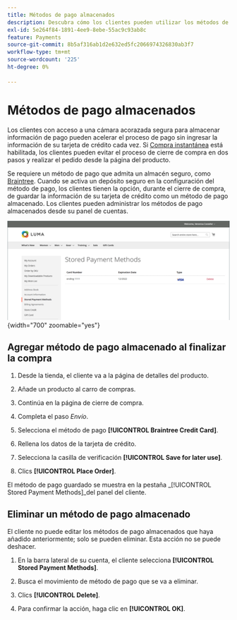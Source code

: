 ```yaml
---
title: Métodos de pago almacenados
description: Descubra cómo los clientes pueden utilizar los métodos de pago almacenados en su tienda de Commerce.
exl-id: 5e264f84-1891-4ee9-8ebe-55ac9c93ab8c
feature: Payments
source-git-commit: 8b5af316ab1d2e632ed5fc2066974326830ab3f7
workflow-type: tm+mt
source-wordcount: '225'
ht-degree: 0%

---
```


# Métodos de pago almacenados

Los clientes con acceso a una cámara acorazada segura para almacenar información de pago pueden acelerar el proceso de pago sin ingresar la información de su tarjeta de crédito cada vez. Si [Compra instantánea](checkout-instant-purchase.md) está habilitada, los clientes pueden evitar el proceso de cierre de compra en dos pasos y realizar el pedido desde la página del producto.

Se requiere un método de pago que admita un almacén seguro, como [Braintree](braintree.md). Cuando se activa un depósito seguro en la configuración del método de pago, los clientes tienen la opción, durante el cierre de compra, de guardar la información de su tarjeta de crédito como un método de pago almacenado. Los clientes pueden administrar los métodos de pago almacenados desde su panel de cuentas.

![Métodos de pago almacenados](./assets/customer-account-stored-payment-methods.png){width="700" zoomable="yes"}

## Agregar método de pago almacenado al finalizar la compra

1. Desde la tienda, el cliente va a la página de detalles del producto.

1. Añade un producto al carro de compras.

1. Continúa en la página de cierre de compra.

1. Completa el paso _Envío_.

1. Selecciona el método de pago **[!UICONTROL Braintree Credit Card]**.

1. Rellena los datos de la tarjeta de crédito.

1. Selecciona la casilla de verificación **[!UICONTROL Save for later use]**.

1. Clics **[!UICONTROL Place Order]**.

El método de pago guardado se muestra en la pestaña _[!UICONTROL Stored Payment Methods]_del panel del cliente.

## Eliminar un método de pago almacenado

El cliente no puede editar los métodos de pago almacenados que haya añadido anteriormente; solo se pueden eliminar. Esta acción no se puede deshacer.

1. En la barra lateral de su cuenta, el cliente selecciona **[!UICONTROL Stored Payment Methods]**.

1. Busca el movimiento de método de pago que se va a eliminar.

1. Clics **[!UICONTROL Delete]**.

1. Para confirmar la acción, haga clic en **[!UICONTROL OK]**.
